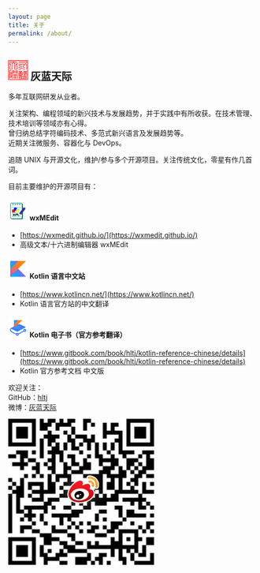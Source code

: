 ```yaml
---
layout: page
title: 关于
permalink: /about/
---
```

<style>
.sidebar { display: none; }
</style>

## ![灰蓝天际](/assets/hltj.png) 灰蓝天际
多年互联网研发从业者。

关注架构、编程领域的新兴技术与发展趋势，并于实践中有所收获。在技术管理、技术培训等领域亦有心得。  
曾归纳总结字符编码技术、多范式新兴语言及发展趋势等。  
近期关注微服务、容器化与 DevOps。

追随 UNIX 与开源文化，维护/参与多个开源项目。关注传统文化，零星有作几首词。

目前主要维护的开源项目有：
#### ![wxmedit.png](/assets/wxmedit.png) wxMEdit
  - [https://wxmedit.github.io/](https://wxmedit.github.io/)
  - 高级文本/十六进制编辑器 wxMEdit

#### ![kotlin.png](/assets/kotlin.png) Kotlin 语言中文站
  - [https://www.kotlincn.net/](https://www.kotlincn.net/)
  - Kotlin 语言官方站的中文翻译

#### ![kotlin_gitbook.png](/assets/kotlin_gitbook.png) Kotlin 电子书（官方参考翻译）
  - [https://www.gitbook.com/book/hltj/kotlin-reference-chinese/details](https://www.gitbook.com/book/hltj/kotlin-reference-chinese/details)
  - Kotlin 官方参考文档 中文版

欢迎关注：  
GitHub：[hltj](https://github.com/hltj)  
微博：[灰蓝天际](http://weibo.com/hltj)

![weibo_qr.png](/assets/weibo_qr.png)

